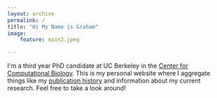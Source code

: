 ```yaml
---
layout: archive
permalink: /
title: "Hi My Name is Graham"
image:
    feature: main2.jpeg

---
```


I'm a third year PhD candidate at UC Berkeley in the <a href="https://ccb.berkeley.edu/">Center for Computational Biology</a>. This is my personal website where I aggregate things like my <a href="../publications/">publication history</a> and information about my current research. Feel free to take a look around!
